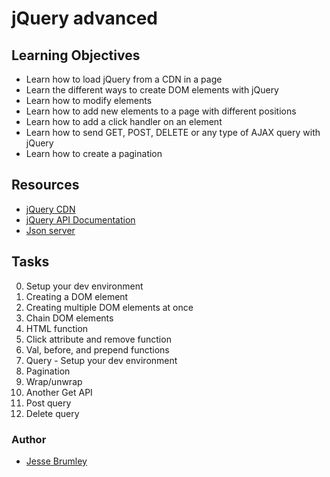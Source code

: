 # jQuery advanced

## Learning Objectives
* Learn how to load jQuery from a CDN in a page
* Learn the different ways to create DOM elements with jQuery
* Learn how to modify elements
* Learn how to add new elements to a page with different positions
* Learn how to add a click handler on an element
* Learn how to send GET, POST, DELETE or any type of AJAX query with jQuery
* Learn how to create a pagination


## Resources
* [jQuery CDN](https://intranet.atlasschool.com/rltoken/iOz8wEa7kAwnzFOjpBvXbw)
* [jQuery API Documentation](https://intranet.atlasschool.com/rltoken/JbOOsa1cUaTDLbOlenMgsQ)
* [Json server](https://intranet.atlasschool.com/rltoken/JUe8jdQHFeWY9w9M-0w3_Q)

## Tasks
0. Setup your dev environment
1. Creating a DOM element
2. Creating multiple DOM elements at once
3. Chain DOM elements
4. HTML function
5. Click attribute and remove function
6. Val, before, and prepend functions
7. Query - Setup your dev environment
8. Pagination
9. Wrap/unwrap
10. Another Get API
11. Post query
12. Delete query

### Author
* [Jesse Brumley](https://github.com/jessebrumley)